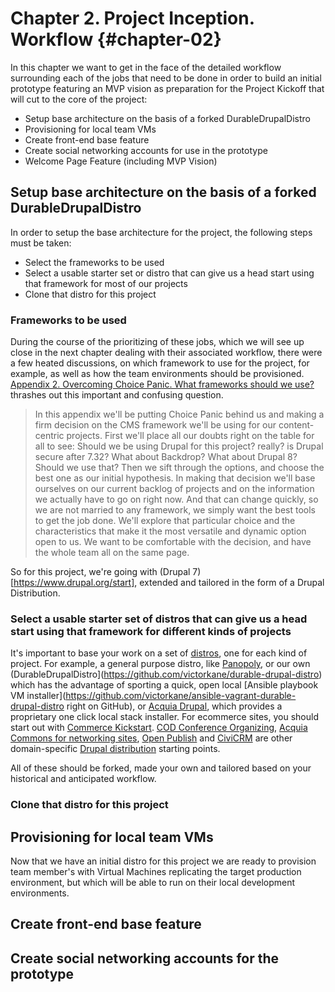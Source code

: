 # Chapter 2. Project Inception. Workflow {#chapter-02}

In this chapter we want to get in the face of the detailed workflow surrounding each of the jobs that need to be done in order to build an initial prototype featuring an MVP vision as preparation for the Project Kickoff that will cut to the core of the project:

* Setup base architecture on the basis of a forked DurableDrupalDistro
* Provisioning for local team VMs
* Create front-end base feature
* Create social networking accounts for use in the prototype 
* Welcome Page Feature (including MVP Vision)

## Setup base architecture on the basis of a forked DurableDrupalDistro

In order to setup the base architecture for the project, the following steps must be taken:

* Select the frameworks to be used
* Select a usable starter set or distro that can give us a head start using that framework for most of our projects
* Clone that distro for this project

### Frameworks to be used

During the course of the prioritizing of these jobs, which we will see up close in the next chapter dealing with their associated workflow, there were a few heated discussions, on which framework to use for the project, for example, as well as how the team environments should be provisioned.
[Appendix 2. Overcoming Choice Panic. What frameworks should we use?](#appendix-02) thrashes out this important and confusing question. 

> In this appendix we'll be putting Choice Panic behind us and making a firm decision on the CMS framework we'll be using for our content-centric projects. First we'll place all our doubts right on the table for all to see: Should we be using Drupal for this project? really? is Drupal secure after 7.32? What about Backdrop? What about Drupal 8? Should we use that? Then we sift through the options, and choose the best one as our initial hypothesis. In making that decision we'll base ourselves on our current backlog of projects and on the information we actually have to go on right now. And that can change quickly, so we are not married to any framework, we simply want the best tools to get the job done. We'll explore that particular choice and the characteristics that make it the most versatile and dynamic option open to us. We want to be comfortable with the decision, and have the whole team all on the same page.

So for this project, we're going with (Drupal 7)[https://www.drupal.org/start], extended and tailored in the form of a Drupal Distribution.

### Select a usable starter set of distros that can give us a head start using that framework for different kinds of projects

It's important to base your work on a set of [distros](https://www.drupal.org/documentation/build/distributions), one for each kind of project. For example, a general purpose distro, like [Panopoly](https://www.drupal.org/project/panopoly), or our own (DurableDrupalDistro](https://github.com/victorkane/durable-drupal-distro) which has the advantage of sporting a quick, open local [Ansible playbook VM installer](https://github.com/victorkane/ansible-vagrant-durable-drupal-distro right on GitHub), or [Acquia Drupal](https://www.acquia.com/products-services/acquia-drupal), which provides a proprietary one click local stack installer. For ecommerce sites, you should start out with [Commerce Kickstart](https://www.drupal.org/project/commerce_kickstart). 
[COD Conference Organizing](http://usecod.com/), [Acquia Commons for networking sites](http://acquia.com/products-services/acquia-commons-social-business-software), [Open Publish](http://openpublishapp.com/) and [CiviCRM](https://civicrm.org/) are other domain-specific [Drupal distribution](https://www.drupal.org/project/project_distribution) starting points.

All of these should be forked, made your own and tailored based on your historical and anticipated workflow.

###  Clone that distro for this project

## Provisioning for local team VMs

Now that we have an initial distro for this project we are ready to provision team member's with Virtual Machines replicating the target production environment, but which will be able to run on their local development environments.

## Create front-end base feature

## Create social networking accounts for the prototype
